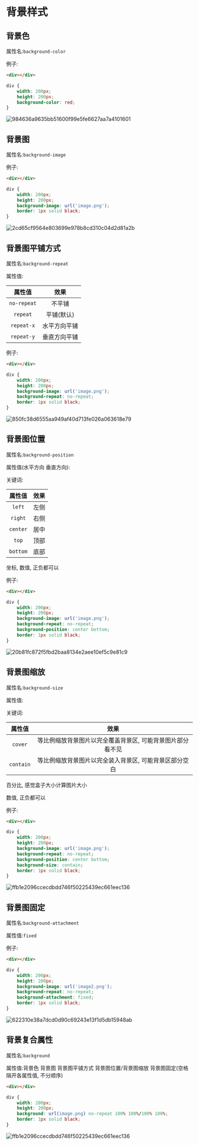 # 背景样式

## 背景色

属性名:`background-color`

例子:

```html
<div></div>
```

```css
div {
    width: 200px;
    height: 200px;
    background-color: red;
}
```

![984636a9635bb51600f99e5fe6627aa7a4101601](Assets/984636a9635bb51600f99e5fe6627aa7a4101601.png)

## 背景图

属性名:`background-image`

例子:

```html
<div></div>
```

```css
div {
    width: 200px;
    height: 200px;
    background-image: url('image.png');
    border: 1px solid black;
}
```

![2cd65cf9564e803699e978b8cd310c04d2d81a2b](Assets/2cd65cf9564e803699e978b8cd310c04d2d81a2b.png)

## 背景图平铺方式

属性名:`background-repeat`

属性值:

|   属性值    |     效果     |
| :---------: | :----------: |
| `no-repeat` |    不平铺    |
|  `repeat`   |  平铺(默认)  |
| `repeat-x`  | 水平方向平铺 |
| `repeat-y`  | 垂直方向平铺 |

例子:

```html
<div></div>
```

```css
div {
    width: 200px;
    height: 200px;
    background-image: url('image.png');
    background-repeat: no-repeat;
    border: 1px solid black;
}
```

![850fc38d6555aa949af40d713fe026a063618e79](Assets/850fc38d6555aa949af40d713fe026a063618e79.png)

## 背景图位置

属性名:`background-position`

属性值(水平方向 垂直方向):

关键词:

|  属性值  | 效果  |
| :------: | :---: |
|  `left`  | 左侧  |
| `right`  | 右侧  |
| `center` | 居中  |
|  `top`   | 顶部  |
| `bottom` | 底部  |

坐标, 数值, 正负都可以

例子:

```html
<div></div>
```

```css
div {
    width: 200px;
    height: 200px;
    background-image: url('image.png');
    background-repeat: no-repeat;
    background-position: center bottom;
    border: 1px solid black;
}
```

![20b81fc872f5fbd2baa8134e2aee10ef5c9e81c9](Assets/20b81fc872f5fbd2baa8134e2aee10ef5c9e81c9.png)

## 背景图缩放

属性名:`background-size`

属性值:

关键词:

|  属性值   |                           效果                            |
| :-------: | :-------------------------------------------------------: |
|  `cover`  | 等比例缩放背景图片以完全覆盖背景区, 可能背景图片部分看不见 |
| `contain` |   等比例缩放背景图片以完全装入背景区, 可能背景区部分空白   |

百分比, 感觉盒子大小计算图片大小

数值, 正负都可以

例子:

```html
<div></div>
```

```css
div {
    width: 200px;
    height: 200px;
    background-image: url('image.png');
    background-repeat: no-repeat;
    background-position: center bottom;
    background-size: contain;
    border: 1px solid black;
}
```

![ffb1e2096ccecdbdd746f50225439ec661eec136](Assets/ffb1e2096ccecdbdd746f50225439ec661eec136.png)

## 背景图固定

属性名:`background-attachment`

属性值:`fixed`

例子:

```html
<div></div>
```

```css
div {
    width: 200px;
    height: 200px;
    background-image: url('image2.png');
    background-repeat: no-repeat;
    background-attachment: fixed;
    border: 1px solid black;
}
```

![622310e38a7dcd0d90c69243e13f1d5db15948ab](Assets/622310e38a7dcd0d90c69243e13f1d5db15948ab.png)

## 背景复合属性

属性名:`background`

属性值:背景色 背景图 背景图平铺方式 背景图位置/背景图缩放 背景图固定(空格隔开各属性值, 不分顺序)

```html
<div></div>
```

```css
div {
    width: 200px;
    height: 200px;
    background: url(image.png) no-repeat 100% 100%/100% 100%;
    border: 1px solid black;
}
```

![ffb1e2096ccecdbdd746f50225439ec661eec136](Assets/ffb1e2096ccecdbdd746f50225439ec661eec136.png)
